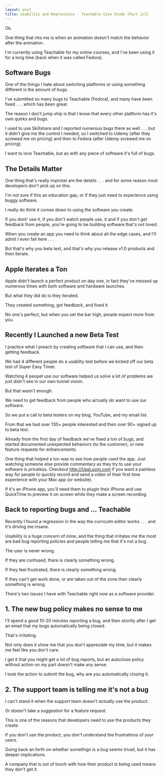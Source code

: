 ```yaml
---
layout: post
title: Usability and Regressions - Teachable Case Study (Part 1/2)
---
```


Ok.

One thing that irks me is when an animation doesn't match the behavior after the animation.

I'm currently using Teachable for my online courses, and I've been using it for a long time (back when it was called Fedora).

## Software Bugs
One of the things I hate about switching platforms or using something different is the amount of bugs.

I've submitted so many bugs to Teachable (Fedora), and many have been fixed . . . which has been great.

The reason I don't jump ship is that I know that every other platform has it's own quirks and bugs.

I used to use Skillshare and I reported numerous bugs there as well . . . but it didn't give me the control I needed, so I switched to Udemy (after they screwed me on pricing) and then to Fedora (after Udemy screwed me on pricing).

I want to love Teachable, but as with any piece of software it's full of bugs.

## The Details Matter

One thing that's really improtat are the details . . . and for some reason most developers don't pick up on this.

I'm not sure if this an education gap, or if they just need to experience using buggy software.

I really do think it comes down to using the software you create.

If you dont' use it, if you don't watch people use, it and if you don't get feedback from people, you're going to be building software that's not loved.

When you create an app you need to think about all the edge cases, and I'll admit I even fail here . . .

But that's why you beta test, and that's why you release v1.0 products and then iterate.

## Apple Iterates a Ton

Apple didn't launch a perfect product on day one, in fact they've messed up numerous times with both software and hardware launches.

But what they did do is they iterated.

They created something, got feedback, and fixed it.

No one's perfect, but when you set the bar high, people expect more from you.

## Recently I Launched a new Beta Test

I practice what I preach by creating software that I can use, and then getting feedback.

We had 4 different people do a usabilty test before we kicked off our beta test of Super Easy Timer.

Watching 4 peopel use our software helped us solve a lot of problems we just didn't see in our own tunnel vision.

But that wasn't enough.

We need to get feedback from people who actually do want to use our software.

So we put a call to beta testers on my blog, YouTube, and my email list.

From that we had over 130+ people interested and then over 90+ signed up to beta test.

Already from the first day of feedback we've fixed a ton of bugs, and started documented unexpected behaviors (to the customer), or new feature requests for enhancements.

One thing that helped a ton was to see how people used the app. Just watching someone else provide commentary as they try to use your software is priceless. Checkout http://UseLoom.com if you want a painless way for people to quickly record and send a video of their first time experience with your Mac app (or website).

If it's an iPhone app, you'll need them to plugin their iPhone and use QuickTime to preview it on screen while they make a screen recording.

## Back to reporting bugs and ... Teachable


Recently I found a regression in the way the curriculm editor works . . . and it's driving me insane.

Usability is a huge concern of mine, and the thing that irritates me the most are bad bug reporting policies and people telling me that it's not a bug.

The user is never wrong.

If they are confused, there is clearly something wrong.

If they feel frustrated, there is clearly something wrong.

If they can't get work done, or are taken out of the zone then clearly something is wrong.

There's two issues I have with Teachable right now as a software provider.

## 1. The new bug policy makes no sense to me

I'll spend a good 10-20 minutes reporting a bug, and then shortly after I get an email that my bugs automatically being closed.

That's irritating. 

Not only does it show me that you don't appreciate my time, but it makes me feel like you don't care.

I get it that you might get a lot of bug reports, but an autoclose policy without action on my part doesn't make any sense.

I took the action to submit the bug, why are you automatically closing it.

## 2. The support team is telling me it's not a bug

I can't stand it when the support team doesn't actually use the product.

Or doesn't take a suggestion for a feature request.

This is one of the reasons that developers need to use the products they create.

If you don't use the product, you don't understand the frustrations of your users.

Going back an forth on whether somethign is a bug seems trivail, but it has deeper implications.

A company that is out of touch with how their product is being used means they don't get it.

